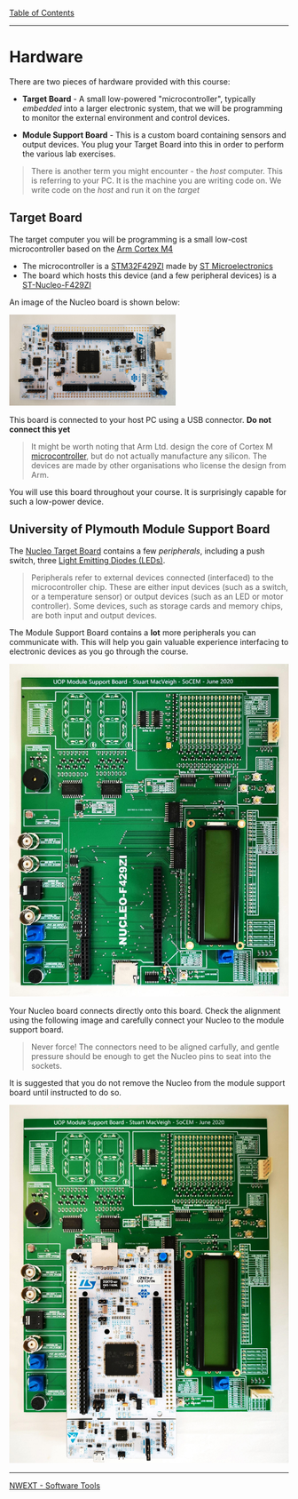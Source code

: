 [Table of Contents](README.md) 

---


# Hardware
There are two pieces of hardware provided with this course:

* **Target Board** - A small low-powered "microcontroller", typically _embedded_ into a larger electronic system, that we will be programming to monitor the external environment and control devices.
 
* **Module Support Board** - This is a custom board containing sensors and output devices. You plug your Target Board into this in order to perform the various lab exercises.

 > There is another term you might encounter - the _host_ computer. This is referring to your PC. It is the machine you are writing code on. We write code on the _host_ and run it on the _target_

## Target Board
The target computer you will be programming is a small low-cost microcontroller based on the [Arm Cortex M4](https://www.arm.com/products/silicon-ip-cpu/cortex-m/cortex-m4)

* The microcontroller is a [STM32F429ZI](https://www.st.com/en/microcontrollers-microprocessors/stm32f429zi.html) made by [ST Microelectronics](www.st.com)
* The board which hosts this device (and a few peripheral devices) is a [ST-Nucleo-F429ZI](https://os.mbed.com/platforms/ST-Nucleo-F429ZI/)

An image of the Nucleo board is shown below:

<img src="../img/nucleo/nucleo_top.jpg" width="300px">

This board is connected to your host PC using a USB connector. **Do not connect this yet**

   > It might be worth noting that Arm Ltd. design the core of Cortex M [microcontroller](/glossary/microcontroller.md), but do not actually manufacture any silicon. The devices are made by other organisations who license the design from Arm.

You will use this board throughout your course. It is surprisingly capable for such a low-power device.

## University of Plymouth Module Support Board
The [Nucleo Target Board](#Target-Board) contains a few _peripherals_, including a push switch, three [Light Emitting Diodes (LEDs)](/glossary/led.md). 

> Peripherals refer to external devices connected (interfaced) to the microcontroller chip. These are either input devices (such as a switch, or a temperature sensor) or output devices (such as an LED or motor controller). Some devices, such as storage cards and memory chips, are both input and output devices.

The Module Support Board contains a **lot** more peripherals you can communicate with. This will help you gain valuable experience interfacing to electronic devices as you go through the course. 

<img src="../img/msb/msb.jpg" width="600px">

Your Nucleo board connects directly onto this board. Check the alignment using the following image and carefully connect your Nucleo to the module support board.

 > Never force! The connectors need to be aligned carfully, and gentle pressure should be enough to get the Nucleo pins to seat into the sockets.

 It is suggested that you do not remove the Nucleo from the module support board until instructed to do so.

<img src="../img/msb/msb+nucleo.jpg" width="600px">

---

[NWEXT - Software Tools](software-tools.md)